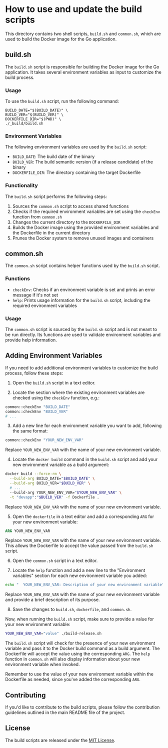 # How to use and update the build scripts

This directory contains two shell scripts, `build.sh` and `common.sh`, which are used to build the Docker image for the Go application.

## build.sh

The `build.sh` script is responsible for building the Docker image for the Go application. It takes several environment variables as input to customize the build process.

### Usage

To use the `build.sh` script, run the following command:

```
BUILD_DATE="$(BUILD_DATE)" \
BUILD_VER="$(BUILD_VER)" \
DOCKERFILE_DIR="$(PWD)" \
./_build/build.sh
```

### Environment Variables

The following environment variables are used by the `build.sh` script:

- `BUILD_DATE`: The build date of the binary
- `BUILD_VER`: The build semantic version (if a release candidate) of the binary
- `DOCKERFILE_DIR`: The directory containing the target Dockerfile

### Functionality

The `build.sh` script performs the following steps:

1. Sources the `common.sh` script to access shared functions
2. Checks if the required environment variables are set using the `checkEnv` function from `common.sh`
3. Changes the current directory to the `DOCKERFILE_DIR`
4. Builds the Docker image using the provided environment variables and the Dockerfile in the current directory
5. Prunes the Docker system to remove unused images and containers

## common.sh

The `common.sh` script contains helper functions used by the `build.sh` script.

### Functions

- `checkEnv`: Checks if an environment variable is set and prints an error message if it's not set
- `help`: Prints usage information for the `build.sh` script, including the required environment variables

### Usage

The `common.sh` script is sourced by the `build.sh` script and is not meant to be run directly. Its functions are used to validate environment variables and provide help information.

## Adding Environment Variables

If you need to add additional environment variables to customize the build process, follow these steps:

1. Open the `build.sh` script in a text editor.

2. Locate the section where the existing environment variables are checked using the `checkEnv` function, e.g.:

```bash
common::checkEnv "BUILD_DATE"
common::checkEnv "BUILD_VER"
# ...
```

3. Add a new line for each environment variable you want to add, following the same format:

```bash
common::checkEnv "YOUR_NEW_ENV_VAR"
```

Replace `YOUR_NEW_ENV_VAR` with the name of your new environment variable.

4. Locate the `docker build` command in the `build.sh` script and add your new environment variable as a build argument:

```bash
docker build --force-rm \
  --build-arg BUILD_DATE="$BUILD_DATE" \
  --build-arg BUILD_VER="$BUILD_VER" \
  # ...
  --build-arg YOUR_NEW_ENV_VAR="$YOUR_NEW_ENV_VAR" \
  -t "devapp":"$BUILD_VER" -f Dockerfile .
```

Replace `YOUR_NEW_ENV_VAR` with the name of your new environment variable.

5. Open the `dockerfile` in a text editor and add a corresponding `ARG` for your new environment variable:

```dockerfile
ARG YOUR_NEW_ENV_VAR
```

Replace `YOUR_NEW_ENV_VAR` with the name of your new environment variable. This allows the Dockerfile to accept the value passed from the `build.sh` script.

6. Open the `common.sh` script in a text editor.

7. Locate the `help` function and add a new line to the "Environment variables" section for each new environment variable you added:

```bash
echo "  YOUR_NEW_ENV_VAR: Description of your new environment variable"
```

Replace `YOUR_NEW_ENV_VAR` with the name of your new environment variable and provide a brief description of its purpose.

8. Save the changes to `build.sh`, `dockerfile`, and `common.sh`.

Now, when running the `build.sh` script, make sure to provide a value for your new environment variable:

```bash
YOUR_NEW_ENV_VAR="value" ./build-release.sh
```

The `build.sh` script will check for the presence of your new environment variable and pass it to the Docker build command as a build argument. The Dockerfile will accept the value using the corresponding `ARG`. The `help` function in `common.sh` will also display information about your new environment variable when invoked.

Remember to use the value of your new environment variable within the Dockerfile as needed, since you've added the corresponding `ARG`.

## Contributing

If you'd like to contribute to the build scripts, please follow the contribution guidelines outlined in the main README file of the project.

## License

The build scripts are released under the [MIT License](../LICENSE).